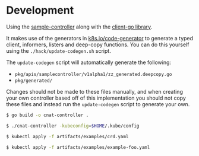 # Development

Using the [sample-controller](https://github.com/kubernetes/sample-controller)
along with the [client-go library](https://github.com/kubernetes/client-go/tree/master/tools/cache).

It makes use of the generators in [k8s.io/code-generator](https://github.com/kubernetes/code-generator) to generate a typed client, informers, listers and deep-copy functions. You can do this yourself using the `./hack/update-codegen.sh` script.

The `update-codegen` script will automatically generate the following:

* `pkg/apis/samplecontroller/v1alpha1/zz_generated.deepcopy.go`
* `pkg/generated/`

Changes should not be made to these files manually, and when creating your own
controller based off of this implementation you should not copy these files and
instead run the `update-codegen` script to generate your own.

```bash
$ go build -o cnat-controller .

$ ./cnat-controller -kubeconfig=$HOME/.kube/config

$ kubectl apply -f artifacts/examples/crd.yaml

$ kubectl apply -f artifacts/examples/example-foo.yaml
```

